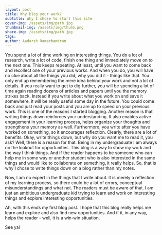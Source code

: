 ```yaml
---
layout: post
title: Why blog your work?
subtitle: Why I chose to start this site
cover-img: /assets/img/path.jpg
thumbnail-img: /assets/img/thumb.png
share-img: /assets/img/path.jpg
tags: 
author: Aadarsh Ramachandran
---
```


You spend a lot of time working on interesting things. You do a lot of research, write a lot of code, finish one thing and immediately move on to the next one. This keeps repeating. At least, until you want to come back and recollect one of your previous works. And when you do, you will have no clue about all the things you did, why you did it - things like that. You only end up remembering the mere idea behind your work and not a lot of details. If you really want to get to dig further, you will be spending a lot of time again reading dozens of articles and papers until you the memory strikes back. Instead if you write about what you work on and save it somewhere, it will be really useful some day in the future. You could come back and just read your posts and you are up to speed on your previous work. This is one of the reasons I started blogging. Another reason is that writing things down reinforces your understanding. It also enables active engagement in your learning process, helps organize your thoughts and strengthens your memory as well. Furthermore, you write after you have worked on something, so it encourages reflection. Clearly, there are a lot of benefits. Okay, write things down, but why do you want me to read it, you ask? Well, there is a reason for that. Being in my undergraduate I am always on the lookout for opportunities. This blog is a way to show my work and the way I think things. And if the reader happens to be someone who can help me in some way or another student who is also interested in the same things and would like to collaborate on something, it really helps. So, that is why I chose to write things down on a blog rather than my notes.

Now, I am no expert in the things that I write about. It is merely a reflection of my learning process, so there could be a lot of errors, conceptual misunderstandings and what not. The readers must be aware of that. I am just an ambitious undergraduate kid trying to learn and work on interesting things and explore interesting opportunities.

Ah, with this ends my first blog post. I hope that this blog really helps me learn and explore and also find new opportunities. And if it, in any way, helps the reader - well, it is a win-win situation.

See ya!
